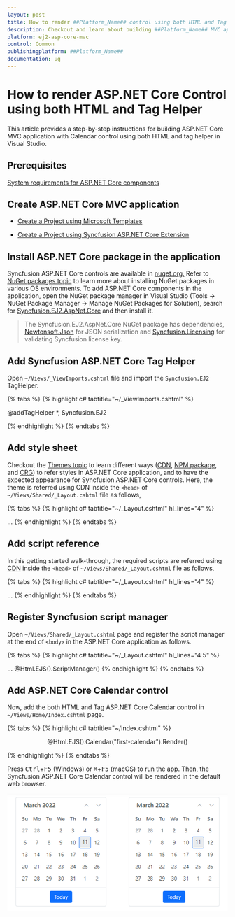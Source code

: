 ```yaml
---
layout: post
title: How to render ##Platform_Name## control using both HTML and Tag Helpers | Syncfusion
description: Checkout and learn about building ##Platform_Name## MVC application with Calendar control using both HTML and tag helper in Visual Studio.
platform: ej2-asp-core-mvc
control: Common
publishingplatform: ##Platform_Name##
documentation: ug
---
```


# How to render ASP.NET Core Control using both HTML and Tag Helper

This article provides a step-by-step instructions for building ASP.NET Core MVC application with Calendar control using both HTML and tag helper in Visual Studio.

## Prerequisites

[System requirements for ASP.NET Core components](https://ej2.syncfusion.com/aspnetcore/documentation/system-requirements/)

## Create ASP.NET Core MVC application

 * [Create a Project using Microsoft Templates](https://docs.microsoft.com/en-us/aspnet/core/tutorials/first-mvc-app/start-mvc?view=aspnetcore-6.0&tabs=visual-studio)

 * [Create a Project using Syncfusion ASP.NET Core Extension](https://ej2.syncfusion.com/aspnetcore/documentation/visual-studio-integration/VS2019-Extensions/create-project/)

## Install ASP.NET Core package in the application

Syncfusion ASP.NET Core controls are available in [nuget.org.](https://www.nuget.org/packages?q=syncfusion.EJ2) Refer to [NuGet packages topic](../../../nuget-packages/) to learn more about installing NuGet packages in various OS environments. To add ASP.NET Core components in the application, open the NuGet package manager in Visual Studio (Tools → NuGet Package Manager → Manage NuGet Packages for Solution), search for [Syncfusion.EJ2.AspNet.Core](https://www.nuget.org/packages/Syncfusion.EJ2.AspNet.Core/) and then install it.

> The Syncfusion.EJ2.AspNet.Core NuGet package has dependencies, [Newtonsoft.Json](https://www.nuget.org/packages/Newtonsoft.Json/) for JSON serialization and [Syncfusion.Licensing](https://www.nuget.org/packages/Syncfusion.Licensing/) for validating Syncfusion license key.

## Add Syncfusion ASP.NET Core Tag Helper

Open `~/Views/_ViewImports.cshtml` file and import the `Syncfusion.EJ2` TagHelper.

{% tabs %}
{% highlight c# tabtitle="~/_ViewImports.cshtml" %}

@addTagHelper *, Syncfusion.EJ2

{% endhighlight %}
{% endtabs %}
    
## Add style sheet

Checkout the [Themes topic](../../../appearance/theme/) to learn different ways ([CDN](../../../common/adding-script-references), [NPM package](../../../common/adding-script-references#node-package-manager-npm), and [CRG](../../../common/custom-resource-generator/)) to refer styles in ASP.NET Core application, and to have the expected appearance for Syncfusion ASP.NET Core controls. Here, the theme is referred using CDN inside the `<head>` of `~/Views/Shared/_Layout.cshtml` file as follows,

{% tabs %}
{% highlight c# tabtitle="~/_Layout.cshtml" hl_lines="4" %}
<head>
    ...
    <!-- Syncfusion Essential JS 2 Styles -->
    <link rel="stylesheet" href="https://cdn.syncfusion.com/ej2/{{ site.ej2version }}/material.css" />
</head>
{% endhighlight %}
{% endtabs %}

## Add script reference

In this getting started walk-through, the required scripts are referred using [CDN](../../../common/adding-script-references) inside the `<head>` of `~/Views/Shared/_Layout.cshtml` file as follows,

{% tabs %}
{% highlight c# tabtitle="~/_Layout.cshtml" hl_lines="4" %}
<head>
    ...
    <!-- Syncfusion Essential JS 2 Scripts -->
    <script src="https://cdn.syncfusion.com/ej2/{{ site.ej2version }}/dist/ej2.min.js"></script>
</head>
{% endhighlight %}
{% endtabs %}

## Register Syncfusion script manager

Open `~/Views/Shared/_Layout.cshtml` page and register the script manager <ejs-script> at the end of `<body>` in the ASP.NET Core application as follows. 

{% tabs %}
{% highlight c# tabtitle="~/_Layout.cshtml" hl_lines="4 5" %}
<body>
    ...
    <!-- Syncfusion Script Manager -->
    @Html.EJS().ScriptManager()
    <ejs-scripts></ejs-scripts>
</body>
{% endhighlight %}
{% endtabs %}

## Add ASP.NET Core Calendar control

Now, add the both HTML and Tag ASP.NET Core Calendar control in `~/Views/Home/Index.cshtml` page.

{% tabs %}
{% highlight c# tabtitle="~/Index.cshtml" %}
<div class="control">
   @Html.EJS().Calendar("first-calendar").Render()
   <ejs-calendar id="second-calendar"></ejs-calendar>
</div>

<style>
    .control {
        display: flex;
        justify-content: center;
    }
    #first-calendar {
        margin-right: 60px;
    }
</style>
{% endhighlight %}
{% endtabs %}

Press <kbd>Ctrl</kbd>+<kbd>F5</kbd> (Windows) or <kbd>⌘</kbd>+<kbd>F5</kbd> (macOS) to run the app. Then, the Syncfusion ASP.NET Core Calendar control will be rendered in the default web browser.

![ASP.NET Core MVC Calendar control using HTML and Tag helper](images/aspnetcore-mvc-calendar.png)
